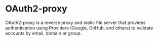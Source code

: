 # OAuth2-proxy

OAuth2-proxy is a reverse proxy and static file server that provides authentication
using Providers (Google, GitHub, and others) to validate accounts by email, domain or group.
